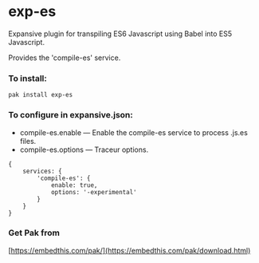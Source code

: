 exp-es
===

Expansive plugin for transpiling ES6 Javascript using Babel into ES5 Javascript.

Provides the 'compile-es' service.

### To install:

    pak install exp-es

### To configure in expansive.json:

* compile-es.enable &mdash; Enable the compile-es service to process .js.es files.
* compile-es.options &mdash; Traceur options.

```
{
    services: {
        'compile-es': {
            enable: true,
            options: '-experimental'
        }
    }
}

```

### Get Pak from

[https://embedthis.com/pak/](https://embedthis.com/pak/download.html)
